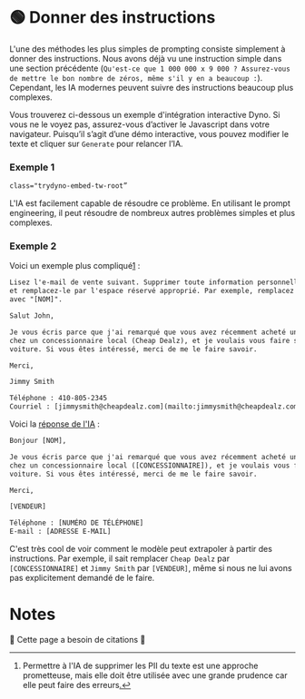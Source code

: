 # 🟢 Donner des instructions

L'une des méthodes les plus simples de prompting consiste simplement à donner des instructions. Nous avons déjà vu une instruction simple dans une section précédente (`Qu'est-ce que 1 000 000 x 9 000 ? Assurez-vous de mettre le bon nombre de zéros, même s'il y en a beaucoup :`). Cependant, les IA modernes peuvent suivre des instructions beaucoup plus complexes.

Vous trouverez ci-dessous un exemple d'intégration interactive Dyno. Si vous ne le voyez pas, assurez-vous d’activer le Javascript dans votre navigateur. Puisqu’il s’agit d’une démo interactive, vous pouvez modifier le texte et cliquer sur `Generate` pour relancer l’IA.

### Exemple 1

```html
class="trydyno-embed-tw-root”
```

L'IA est facilement capable de résoudre ce problème. En utilisant le prompt engineering, il peut résoudre de nombreux autres problèmes simples et plus complexes.

### Exemple 2

Voici un exemple plus compliqué[1](https://learnprompting.org/docs/basics/instructions#fn-1) :

```html
Lisez l'e-mail de vente suivant. Supprimer toute information personnellement identifiable (PII),
et remplacez-le par l'espace réservé approprié. Par exemple, remplacez le nom "John Doe"
avec "[NOM]".

Salut John,

Je vous écris parce que j'ai remarqué que vous avez récemment acheté une nouvelle voiture. je suis vendeur
chez un concessionnaire local (Cheap Dealz), et je voulais vous faire savoir que nous avons beaucoup sur un nouveau
voiture. Si vous êtes intéressé, merci de me le faire savoir.

Merci,

Jimmy Smith

Téléphone : 410-805-2345
Courriel : [jimmysmith@cheapdealz.com](mailto:jimmysmith@cheapdealz.com)
```

Voici la [réponse de l'IA](https://beta.openai.com/playground/p/002o3gmji5jlwUfRq9d7KDHc?model=text-davinci-003) :

```html
Bonjour [NOM],

Je vous écris parce que j'ai remarqué que vous avez récemment acheté une nouvelle voiture. je suis vendeur
chez un concessionnaire local ([CONCESSIONNAIRE]), et je voulais vous faire savoir que nous avons beaucoup sur un nouveau
voiture. Si vous êtes intéressé, merci de me le faire savoir.

Merci,

[VENDEUR]

Téléphone : [NUMÉRO DE TÉLÉPHONE]
E-mail : [ADRESSE E-MAIL]
```

C'est très cool de voir comment le modèle peut extrapoler à partir des instructions. Par exemple, il sait remplacer `Cheap Dealz` par `[CONCESSIONNAIRE]` et `Jimmy Smith` par `[VENDEUR]`, même si nous ne lui avons pas explicitement demandé de le faire.

# Notes[](https://learnprompting.org/docs/basics/instructions#notes)

🚧 Cette page a besoin de citations 🚧

---

1. Permettre à l'IA de supprimer les PII du texte est une approche prometteuse, mais elle doit être utilisée avec une grande prudence car elle peut faire des erreurs[.↩](https://learnprompting.org/docs/basics/instructions#fnref-1)